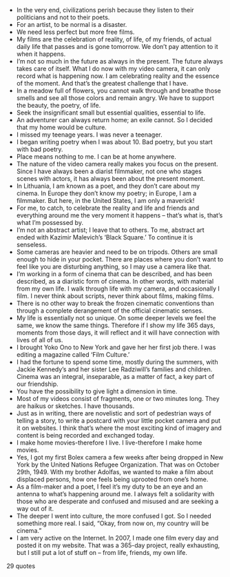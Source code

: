  - In the very end, civilizations perish because they listen to their politicians and not to their poets.
 - For an artist, to be normal is a disaster.
 - We need less perfect but more free films.
 - My films are the celebration of reality, of life, of my friends, of actual daily life that passes and is gone tomorrow. We don’t pay attention to it when it happens.
 - I’m not so much in the future as always in the present. The future always takes care of itself. What I do now with my video camera, it can only record what is happening now. I am celebrating reality and the essence of the moment. And that’s the greatest challenge that I have.
 - In a meadow full of flowers, you cannot walk through and breathe those smells and see all those colors and remain angry. We have to support the beauty, the poetry, of life.
 - Seek the insignificant small but essential qualities, essential to life.
 - An adventurer can always return home; an exile cannot. So I decided that my home would be culture.
 - I missed my teenage years. I was never a teenager.
 - I began writing poetry when I was about 10. Bad poetry, but you start with bad poetry.
 - Place means nothing to me. I can be at home anywhere.
 - The nature of the video camera really makes you focus on the present. Since I have always been a diarist filmmaker, not one who stages scenes with actors, it has always been about the present moment.
 - In Lithuania, I am known as a poet, and they don’t care about my cinema. In Europe they don’t know my poetry; in Europe, I am a filmmaker. But here, in the United States, I am only a maverick!
 - For me, to catch, to celebrate the reality and life and friends and everything around me the very moment it happens – that’s what is, that’s what I’m possessed by.
 - I’m not an abstract artist; I leave that to others. To me, abstract art ended with Kazimir Malevich’s ‘Black Square.’ To continue it is senseless.
 - Some cameras are heavier and need to be on tripods. Others are small enough to hide in your pocket. There are places where you don’t want to feel like you are disturbing anything, so I may use a camera like that.
 - I’m working in a form of cinema that can be described, and has been described, as a diaristic form of cinema. In other words, with material from my own life. I walk through life with my camera, and occasionally I film. I never think about scripts, never think about films, making films.
 - There is no other way to break the frozen cinematic conventions than through a complete derangement of the official cinematic senses.
 - My life is essentially not so unique. On some deeper levels we feel the same, we know the same things. Therefore if I show my life 365 days, moments from those days, it will reflect and it will have connection with lives of all of us.
 - I brought Yoko Ono to New York and gave her her first job there. I was editing a magazine called ‘Film Culture.’
 - I had the fortune to spend some time, mostly during the summers, with Jackie Kennedy’s and her sister Lee Radziwill’s families and children. Cinema was an integral, inseparable, as a matter of fact, a key part of our friendship.
 - You have the possibility to give light a dimension in time.
 - Most of my videos consist of fragments, one or two minutes long. They are haikus or sketches. I have thousands.
 - Just as in writing, there are novelistic and sort of pedestrian ways of telling a story, to write a postcard with your little pocket camera and put it on websites. I think that’s where the most exciting kind of imagery and content is being recorded and exchanged today.
 - I make home movies-therefore I live. I live-therefore I make home movies.
 - Yes, I got my first Bolex camera a few weeks after being dropped in New York by the United Nations Refugee Organization. That was on October 29th, 1949. With my brother Adolfas, we wanted to make a film about displaced persons, how one feels being uprooted from one’s home.
 - As a film-maker and a poet, I feel it’s my duty to be an eye and an antenna to what’s happening around me. I always felt a solidarity with those who are desperate and confused and misused and are seeking a way out of it.
 - The deeper I went into culture, the more confused I got. So I needed something more real. I said, “Okay, from now on, my country will be cinema.”
 - I am very active on the Internet. In 2007, I made one film every day and posted it on my website. That was a 365-day project, really exhausting, but I still put a lot of stuff on – from life, friends, my own life.

29 quotes
